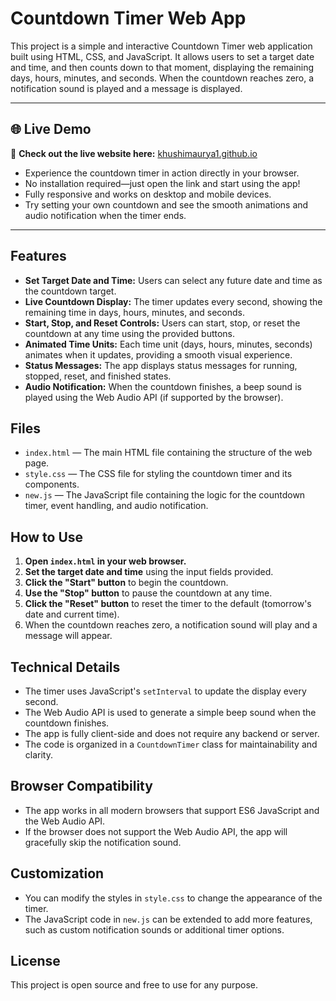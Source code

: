 # Countdown Timer Web App

This project is a simple and interactive Countdown Timer web application built using HTML, CSS, and JavaScript. It allows users to set a target date and time, and then counts down to that moment, displaying the remaining days, hours, minutes, and seconds. When the countdown reaches zero, a notification sound is played and a message is displayed.

---

## 🌐 Live Demo

🚀 **Check out the live website here:** [khushimaurya1.github.io](https://khushimaurya1.github.io/)

- Experience the countdown timer in action directly in your browser.
- No installation required—just open the link and start using the app!
- Fully responsive and works on desktop and mobile devices.
- Try setting your own countdown and see the smooth animations and audio notification when the timer ends.

---

## Features

- **Set Target Date and Time:** Users can select any future date and time as the countdown target.
- **Live Countdown Display:** The timer updates every second, showing the remaining time in days, hours, minutes, and seconds.
- **Start, Stop, and Reset Controls:** Users can start, stop, or reset the countdown at any time using the provided buttons.
- **Animated Time Units:** Each time unit (days, hours, minutes, seconds) animates when it updates, providing a smooth visual experience.
- **Status Messages:** The app displays status messages for running, stopped, reset, and finished states.
- **Audio Notification:** When the countdown finishes, a beep sound is played using the Web Audio API (if supported by the browser).

## Files

- `index.html` — The main HTML file containing the structure of the web page.
- `style.css` — The CSS file for styling the countdown timer and its components.
- `new.js` — The JavaScript file containing the logic for the countdown timer, event handling, and audio notification.

## How to Use

1. **Open `index.html` in your web browser.**
2. **Set the target date and time** using the input fields provided.
3. **Click the "Start" button** to begin the countdown.
4. **Use the "Stop" button** to pause the countdown at any time.
5. **Click the "Reset" button** to reset the timer to the default (tomorrow's date and current time).
6. When the countdown reaches zero, a notification sound will play and a message will appear.

## Technical Details

- The timer uses JavaScript's `setInterval` to update the display every second.
- The Web Audio API is used to generate a simple beep sound when the countdown finishes.
- The app is fully client-side and does not require any backend or server.
- The code is organized in a `CountdownTimer` class for maintainability and clarity.

## Browser Compatibility

- The app works in all modern browsers that support ES6 JavaScript and the Web Audio API.
- If the browser does not support the Web Audio API, the app will gracefully skip the notification sound.

## Customization

- You can modify the styles in `style.css` to change the appearance of the timer.
- The JavaScript code in `new.js` can be extended to add more features, such as custom notification sounds or additional timer options.

## License

This project is open source and free to use for any purpose.
